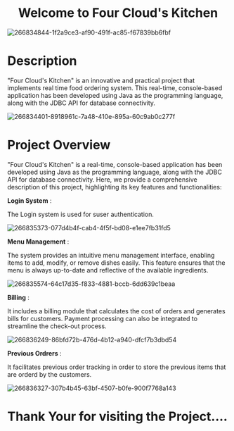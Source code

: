 <h1 align="center">Welcome to Four Cloud's Kitchen</h1>

![266834844-1f2a9ce3-af90-491f-ac85-f67839bb6fbf](https://github.com/Puneeth-Gudipati/Four-Clouds-Kitchen-Project/assets/123624243/5e783f38-8212-4cdb-8816-11d8c4e5f1fa)



<h1>Description</h1>

<p>"Four Cloud's Kitchen" is an innovative and practical project that implements real time food ordering system. This real-time, console-based application has been developed using Java as the programming language, along with the JDBC API for database connectivity. </p>

![266834401-8918961c-7a48-410e-895a-60c9ab0c277f](https://github.com/Puneeth-Gudipati/Four-Clouds-Kitchen-Project/assets/123624243/70b494b8-214e-4524-9576-7f98339c4a40)


<h1>Project Overview</h1>

<p>"Four Cloud's Kitchen" is a real-time, console-based application has been developed using Java as the programming language, along with the JDBC API for database connectivity. Here, we provide a comprehensive description of this project, highlighting its key features and functionalities:</p>


<b>Login System</b> :

<p>The Login system is used for suser authentication.</p>

![266835373-077d4b4f-cab4-4f5f-bd08-e1ee7fb31fd5](https://github.com/Puneeth-Gudipati/Four-Clouds-Kitchen-Project/assets/123624243/d7c2f331-0b40-40bd-a87c-58349f2e0e88)



<b>Menu Management</b> :

The system provides an intuitive menu management interface, enabling items to add, modify, or remove dishes easily. This feature ensures that the menu is always up-to-date and reflective of the available ingredients.

![266835574-64c17d35-f833-4881-bccb-6dd639c1beaa](https://github.com/Puneeth-Gudipati/Four-Clouds-Kitchen-Project/assets/123624243/0afc2f97-5955-49cc-a664-dd29b23e4760)


<b>Billing</b> : 

It includes a billing module that calculates the cost of orders and generates bills for customers. Payment processing can also be integrated to streamline the check-out process.

![266836249-86bfd72b-476d-4b12-a940-dfcf7b3dbd54](https://github.com/Puneeth-Gudipati/Four-Clouds-Kitchen-Project/assets/123624243/e7868093-18f4-4dbf-aa7a-20146d3b94d0)


<b>Previous Ordrers</b> :

It facilitates previous order tracking in order to store the previous items that are orderd by the customers.

![266836327-307b4b45-63bf-4507-b0fe-900f7768a143](https://github.com/Puneeth-Gudipati/Four-Clouds-Kitchen-Project/assets/123624243/27297dc4-c565-4618-8d82-7a39b4c44b80)


<h1>Thank Your for visiting the Project....</h1>



